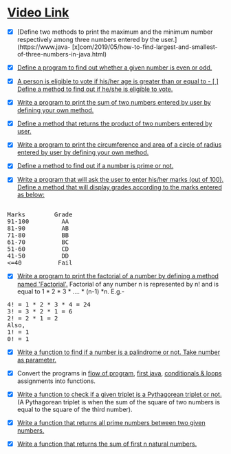 # [Video Link](https://youtu.be/vvanI8NRlSI)

- [x] [Define two methods to print the maximum and the minimum number respectively among three numbers entered by the user.](https://www.java- [x]com/2019/05/how-to-find-largest-and-smallest-of-three-numbers-in-java.html)

- [x] [Define a program to find out whether a given number is even or odd.](https://www.geeksforgeeks.org/java-program-to-check-if-a-given-integer-is-odd-or-even/)

- [x] [A person is eligible to vote if his/her age is greater than or equal to - [ ] Define a method to find out if he/she is eligible to vote.](https://www.efaculty.in/java-programs/voting-age-program-in-java/)

- [x] [Write a program to print the sum of two numbers entered by user by defining your own method.](https://code4coding.com/addition-of-two-numbers-in-java-using-method/)

- [x] [Define a method that returns the product of two numbers entered by user.](https://code4coding.com/java-program-to-multiply-two-numbers-using-method/)

- [x] [Write a program to print the circumference and area of a circle of radius entered by user by defining your own method.](https://beginnersbook.com/2014/01/java-program-to-calculate-area-and-circumference-of-circle/)

- [x] [Define a method to find out if a number is prime or not.](https://www.geeksforgeeks.org/java-program-to-check-if-a-number-is-prime-or-not/)

- [x] [Write a program that will ask the user to enter his/her marks (out of 100). Define a method that will display grades according to the marks entered as below:](https://www.techcrashcourse.com/2017/02/java-program-to-calculate-grade-of-students.html) <br/>
<pre> 
Marks        Grade 
91-100         AA 
81-90          AB 
71-80          BB 
61-70          BC 
51-60          CD 
41-50          DD 
<=40          Fail 
</pre>

- [x] [Write a program to print the factorial of a number by defining a method named 'Factorial'.](https://www.javatpoint.com/factorial-program-in-java)
Factorial of any number n is represented by n! and is equal to 1 * 2 * 3 * .... * (n-1) *n. E.g.- <br/>
<pre>
4! = 1 * 2 * 3 * 4 = 24 
3! = 3 * 2 * 1 = 6 
2! = 2 * 1 = 2 
Also, 
1! = 1 
0! = 1
</pre>

- [x] [Write a function to find if a number is a palindrome or not. Take number as parameter.](https://www.geeksforgeeks.org/check-if-a-number-is-palindrome/)

- [x] Convert the programs in [flow of program](01-flow-of-program.md), [first java](02-first-java.md), [conditionals & loops](03-conditionals-loops.md) assignments into functions.

- [x] [Write a function to check if a given triplet is a Pythagorean triplet or not.](https://www.geeksforgeeks.org/find-pythagorean-triplet-in-an-unsorted-array/) (A Pythagorean triplet is when the sum of the square of two numbers is equal to the square of the third number).

- [x] [Write a function that returns all prime numbers between two given numbers.](https://www.geeksforgeeks.org/program-to-find-prime-numbers-between-given-interval/)

- [x] [Write a function that returns the sum of first n natural numbers.](https://www.geeksforgeeks.org/program-find-sum-first-n-natural-numbers/)
